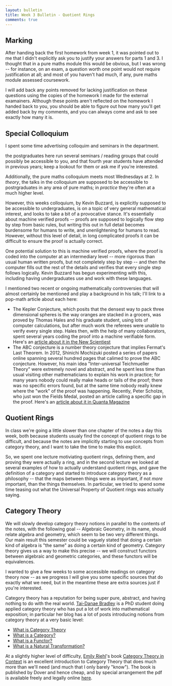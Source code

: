 ```yaml
---
layout: bulletin
title: Week 3 Bulletin - Quotient Rings
comments: true
---
```


Marking
----

After handing back the first homework from week 1, it was pointed out to me that I didn't explicitly ask you to justify your answers for parts 1 and 3.  I thought that in a pure maths module this would be obvious, but I was wrong -- for instance, on an exam, a question worth one point would not require justification at all; and most of you haven't had much, if any, pure maths module assessed coursework.

I will add back any points removed for lacking justification on these questions using the copies of the homework I made for the external examainers.  Although these points aren't reflected on the homework I handed back to you, you should be able to figure out how many you'll get added back by my comments, and you can always come and ask to see exactly how many it is.

Special Colloquium
----

I spent some time advertising colloquim and seminars in the department.

the postgraduates here run several seminars / reading groups that could possibly be accessible to you, and that fourth year students have attended in previous years; keep a lookout for them or ask me if you're interested.

Additionally, the pure maths colloquium meets most Wednesdays at 2.  In *theory*, the talks in the colloquium are supposed to be accessible to postrgraduates in any area of pure maths; in *practice* they're often at a much higher level.

However, this weeks colloquium, by Kevin Buzzard, is explicitly supposed to be accessible to undergraduates, is on a topic of very general mathematical interest, and looks to take a bit of a provocative stance.  It's essentially about machine verified proofs -- proofs are supposed to logically flow step by step from basic rules, but writing this out in full detail becomes burdensome for humans to write, and unenlightening for humans to read.  However, without this level of detail, in long complicated proofs it can be difficult to ensure the proof is actually correct.

One potential solution to this is machine verified proofs, where the proof is coded into the computer at an intermediary level -- more rigorous than usual human written proofs, but not completely step by step -- and then the computer fills out the rest of the details and verifies that every single step follows logically.  Kevin Buzzard has begun experimenting with this, including having undergraduates use and work with these languages.

I mentioned two recent or ongoing mathematically controversies that will almost certainly be mentioned and play a background in his talk; I'll link to a pop-math article about each here:

- The Kepler Conjecture, which posits that the densest way to pack three dimensional spheres is the way oranges are stacked in a grocers, was proved by Thomas Hales and his graduate student, using lots of computer calculations, but after much work the referees were unable to verify every single step.  Hales then, with the help of many collaborators, spent several years coding the proof into a machine verifiable form.  Here's an [article about it in the New Scientiest](https://www.newscientist.com/article/dn26041-proof-confirmed-of-400-year-old-fruit-stacking-problem/)
- The ABC conjecture is a number theory conjecture that implies Fermat's Last Theorem.  In 2012, Shinichi Mochizuki posted a series of papers online spanning several hundred pages that calimed to prove the ABC conjecture.  However, his main idea "Inter-universal Teichmueller Theory" were extremely novel and abstract, and he spent less time than usual visiting other mathematicians to explain his work in practice; for many years nobody could really make heads or tails of the proof; there was no specific errors found, but at the same time nobody really knew where the "work" of the proof was happening.  Recently, Peter Scholze, who just won the Fields Medal, posted an article calling a specific gap in the proof.  Here's an [article about it in Quanta Magazine](https://www.quantamagazine.org/titans-of-mathematics-clash-over-epic-proof-of-abc-conjecture-20180920/)

Quotient Rings
----

In class we're going a little slower than one chapter of the notes a day this week, both because students usualy find the concept of quotient rings to be difficult, and because the notes are implicitly starting to use concepts from category theory, and I want to take the time to make this explicit.

So, we spent one lecture motiviating quotient rings, defining them, and proving they were actually a ring, and in the second lecture we looked at several examples of how to actually understand quotient rings, and gave the definition of a category and started to introduce category theory as a philosophy -- that the maps between things were as important, if not *more* important, than the things themselves.  In particular, we tried to spend some time teasing out what the Universal Property of Quotient rings was actually saying.

Category Theory
---

We will slowly develop category theory notions in parallel to the contents of the notes, with the following goal -- Algebraic Geometry, in its name, should relate algebra and geometry, which seem to be two very different things.  Our main result this semester could be vaguely stated that doing a certain kind of algebra is "the same" as doing a certain kind of geometry.  Category theory gives us a way to make this precise -- we will construct functors between algebraic and geometric categories, and these functors will be equivalences.

I wanted to give a few weeks to some accessible readings on category theory now -- as we progress I will give you some specific sources that do exactly what we need, but in the meantime these are extra sources just if you're interested.

Category theory has a reputation for being super pure, abstract, and having nothing to do with the real world.  [Tai-Danae Bradley](https://www.math3ma.com/about) is a PhD student doing applied category theory who has put a lot of work into mathematical exposition; in particular her blog has a lot of posts introducing notions from category theory at a very basic level:

- [What is Category Theory](https://www.math3ma.com/blog/what-is-category-theory-anyway)
- [What is a Category?](https://www.math3ma.com/blog/what-is-a-category)
- [What is a Functor?](https://www.math3ma.com/blog/what-is-a-functor-part-1)
- [What is a Natural Transformation?](https://www.math3ma.com/blog/what-is-a-natural-transformation)

At a slightly higher level of difficulty, [Emily Riehl](http://www.math.jhu.edu/~eriehl/)'s book [Category Theory in Context](http://www.math.jhu.edu/~eriehl/context/) is an excellent introduction to Category Theory that does much more than we'll need (and much that I only barely "know").  The book is published by Dover and hence cheap, and by special arrangement the pdf is available freely and legally online [here](http://www.math.jhu.edu/~eriehl/context.pdf).